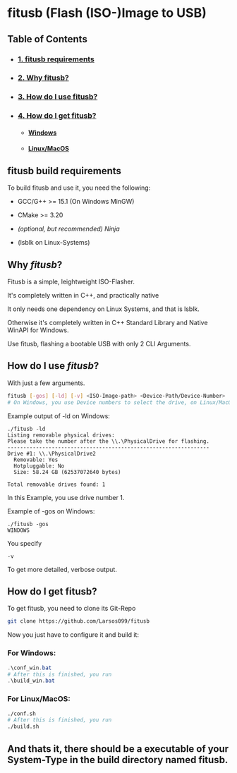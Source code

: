 # fitusb (Flash (ISO-)Image to USB)

## Table of Contents
- ### [1. fitusb requirements](#fitusb-build-requirements)
- ### [2. Why fitusb?](#why-fitusb)
- ### [3. How do I use fitusb?](#how-do-i-use-fitusb)
- ### [4. How do I get fitusb?](#how-do-i-get-fitusb)
    - #### [Windows](#for-windows)
    - #### [Linux/MacOS](#for-linuxmacos)
## fitusb build requirements
To build fitusb and use it, you need the following:
- GCC/G++ >= 15.1 (On Windows MinGW)

- CMake >= 3.20

- _(optional, but recommended) Ninja_

- (lsblk on Linux-Systems)
## Why _fitusb_?
Fitusb is a simple, leightweight ISO-Flasher.

It's completely written in C++, and practically native

It only needs one dependency on Linux Systems, and that is lsblk.

Otherwise it's completely written in C++ Standard Library and Native WinAPI for Windows.

Use fitusb, flashing a bootable USB with only 2 CLI Arguments.

## How do I use _fitusb_?

With just a few arguments.
```sh
fitusb [-gos] [-ld] [-v] <ISO-Image-path> <Device-Path/Device-Number>
# On Windows, you use Device numbers to select the drive, on Linux/MacOS device Paths.
```
Example output of -ld on Windows:
```
./fitusb -ld
Listing removable physical drives:
Please take the number after the \\.\PhysicalDrive for flashing.
----------------------------------------------------------------
Drive #1: \\.\PhysicalDrive2
  Removable: Yes
  Hotpluggable: No
  Size: 58.24 GB (62537072640 bytes)

Total removable drives found: 1
```
In this Example, you use drive number 1.

Example of -gos on Windows:
```
./fitusb -gos
WINDOWS
```
You specify 
```
-v
```
To get more detailed, verbose output.

## How do I get fitusb?

To get fitusb, you need to clone its Git-Repo

```sh
git clone https://github.com/Larsos099/fitusb
```

Now you just have to configure it and build it:

### For Windows:
```ps1
.\conf_win.bat
# After this is finished, you run
.\build_win.bat
```

### For Linux/MacOS:

```sh
./conf.sh
# After this is finished, you run
./build.sh
```
## And thats it, there should be a executable of your System-Type in the build directory named fitusb.